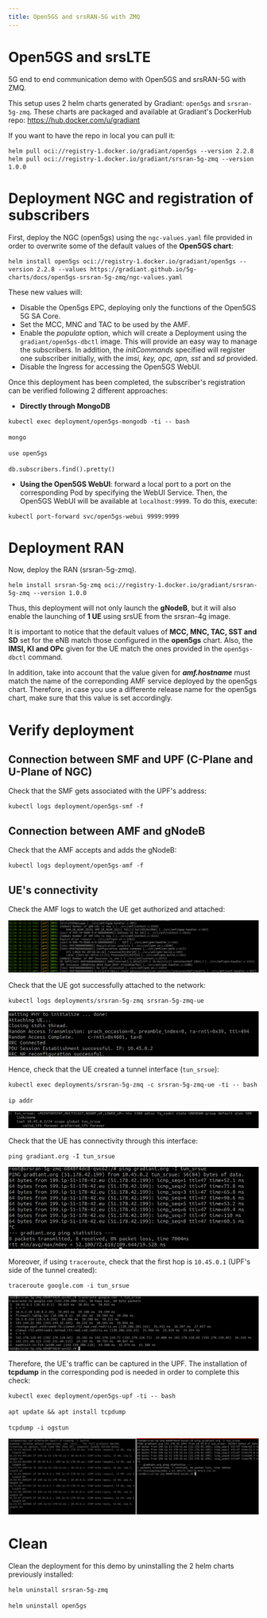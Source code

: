 ```yaml
---
title: Open5GS and srsRAN-5G with ZMQ
--- 
```


# Open5GS and srsLTE 

5G end to end communication demo with Open5GS and srsRAN-5G with ZMQ.

This setup uses 2 helm charts generated by Gradiant: `open5gs` and `srsran-5g-zmq`. These charts are packaged and available at Gradiant's DockerHub repo: https://hub.docker.com/u/gradiant

If you want to have the repo in local you can pull it:
```
helm pull oci://registry-1.docker.io/gradiant/open5gs --version 2.2.8
helm pull oci://registry-1.docker.io/gradiant/srsran-5g-zmq --version 1.0.0
```

# Deployment NGC and registration of subscribers

First, deploy the NGC (open5gs) using the `ngc-values.yaml` file provided in order to overwrite some of the default values of the **Open5GS chart**:

```
helm install open5gs oci://registry-1.docker.io/gradiant/open5gs --version 2.2.8 --values https://gradiant.github.io/5g-charts/docs/open5gs-srsran-5g-zmq/ngc-values.yaml 
```

These new values will:

- Disable the Open5gs EPC, deploying only the functions of the Open5GS 5G SA Core.
- Set the MCC, MNC and TAC to be used by the AMF.
- Enable the *populate* option, which will create a Deployment using the `gradiant/open5gs-dbctl` image. This will provide an easy way to manage the subscribers. In addition, the *initCommands* specified will register one subscriber initially, with the *imsi, key, opc, apn, sst* and *sd* provided.
- Disable the Ingress for accessing the Open5GS WebUI.  


Once this deployment has been completed, the subscriber's registration can be verified following 2 different approaches:

- **Directly through MongoDB**

```
kubectl exec deployment/open5gs-mongodb -ti -- bash

mongo

use open5gs

db.subscribers.find().pretty()
```
- **Using the Open5GS WebUI**: forward a local port to a port on the corresponding Pod by specifying the WebUI Service. Then, the Open5GS WebUI will be available at `localhost:9999`. To do this, execute:
```
kubectl port-forward svc/open5gs-webui 9999:9999
```


# Deployment RAN

Now, deploy the RAN (srsran-5g-zmq).

```
helm install srsran-5g-zmq oci://registry-1.docker.io/gradiant/srsran-5g-zmq --version 1.0.0
```

Thus, this deployment will not only launch the **gNodeB**, but it will also enable the launching of **1 UE** using srsUE from the srsran-4g image.

It is important to notice that the default values of **MCC, MNC, TAC, SST and SD** set for the eNB match those configured in the **open5gs** chart. Also, the **IMSI, KI and OPc** given for the UE match the ones provided in the `open5gs-dbctl` command.

In addition, take into account that the value given for ***amf.hostname*** must match the name of the correponding AMF service deployed by the open5gs chart. Therefore, in case you use a differente release name for the open5gs chart, make sure that this value is set accordingly. 


# Verify deployment


## Connection between SMF and UPF (C-Plane and U-Plane of NGC)

Check that the SMF gets associated with the UPF's address:
```
kubectl logs deployment/open5gs-smf -f
```

## Connection between AMF and gNodeB

Check that the AMF accepts and adds the gNodeB:
```
kubectl logs deployment/open5gs-amf -f
```

## UE's connectivity

Check the AMF logs to watch the UE get authorized and attached:

![UE attached to network](https://raw.githubusercontent.com/Gradiant/5g-charts/gh-pages/docs/open5gs-srsran-5g-zmq/screenshots/amf_logs.png "UE attached to network")

Check that the UE got successfully attached to the network:
 ```
kubectl logs deployments/srsran-5g-zmq srsran-5g-zmq-ue
```
![UE attached to network](https://raw.githubusercontent.com/Gradiant/5g-charts/gh-pages/docs/open5gs-srsran-5g-zmq/screenshots/ue_attached.png "UE attached to network")

Hence, check that the UE created a tunnel interface (`tun_srsue`):
```
kubectl exec deployments/srsran-5g-zmq -c srsran-5g-zmq-ue -ti -- bash

ip addr
```

![UE's tunnel interface](https://raw.githubusercontent.com/Gradiant/5g-charts/gh-pages/docs/open5gs-srsran-5g-zmq/screenshots/tun_interface_ue.png "UE's tunnel interface")

Check that the UE has connectivity through this interface:
```
ping gradiant.org -I tun_srsue
```
![UEs connectivity](https://raw.githubusercontent.com/Gradiant/5g-charts/gh-pages/docs/open5gs-srsran-5g-zmq/screenshots/ping_ue.png "UEs connectivity")

Moreover, if using `traceroute`, check that the first hop is `10.45.0.1` (UPF's side of the tunnel created):
```
traceroute google.com -i tun_srsue
```
![UEs connectivity](https://raw.githubusercontent.com/Gradiant/5g-charts/gh-pages/docs/open5gs-srsran-5g-zmq/screenshots/traceroute_ue.png "UEs connectivity")

Therefore, the UE's traffic can be captured in the UPF. The installation of **tcpdump** in the corresponding pod is needed in order to complete this check:
```
kubectl exec deployment/open5gs-upf -ti -- bash

apt update && apt install tcpdump

tcpdump -i ogstun
```
![Capturing traffic in the UPF](https://raw.githubusercontent.com/Gradiant/5g-charts/gh-pages/docs/open5gs-srsran-5g-zmq/screenshots/tcpdump.png "Capturing traffic in the UPF")

# Clean
Clean the deployment for this demo by uninstalling the 2 helm charts previously installed:
```
helm uninstall srsran-5g-zmq

helm uninstall open5gs
```